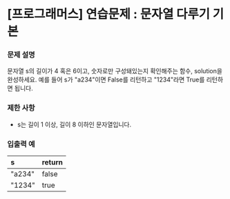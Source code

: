 # [프로그래머스] 연습문제 : 문자열 다루기 기본

### 문제 설명
문자열 s의 길이가 4 혹은 6이고, 숫자로만 구성돼있는지 확인해주는 함수, solution을 완성하세요. 예를 들어 s가 "a234"이면 False를 리턴하고 "1234"라면 True를 리턴하면 됩니다.

### 제한 사항
- s는 길이 1 이상, 길이 8 이하인 문자열입니다.

### 입출력 예
|s	|return|
|:---|:---|
|"a234"	|false|
|"1234"|	true|